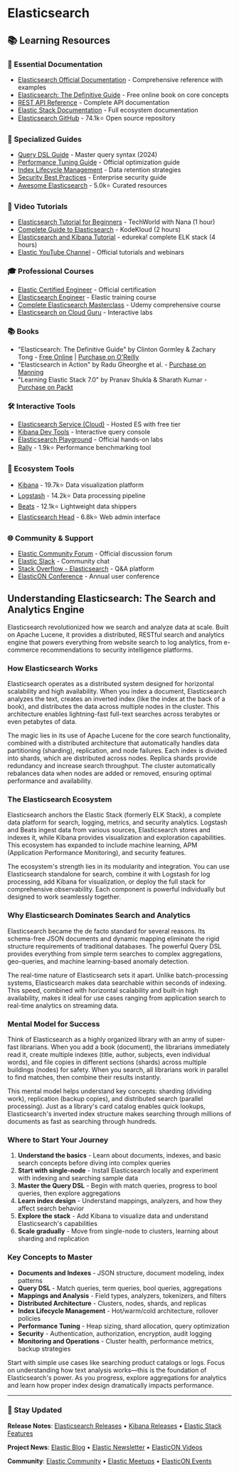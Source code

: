 # Elasticsearch

## 📚 Learning Resources

### 📖 Essential Documentation
- [Elasticsearch Official Documentation](https://www.elastic.co/guide/en/elasticsearch/reference/current/) - Comprehensive reference with examples
- [Elasticsearch: The Definitive Guide](https://www.elastic.co/guide/en/elasticsearch/guide/current/) - Free online book on core concepts
- [REST API Reference](https://www.elastic.co/guide/en/elasticsearch/reference/current/rest-apis.html) - Complete API documentation
- [Elastic Stack Documentation](https://www.elastic.co/guide/) - Full ecosystem documentation
- [Elasticsearch GitHub](https://github.com/elastic/elasticsearch) - 74.1k⭐ Open source repository

### 📝 Specialized Guides
- [Query DSL Guide](https://www.elastic.co/guide/en/elasticsearch/reference/current/query-dsl.html) - Master query syntax (2024)
- [Performance Tuning Guide](https://www.elastic.co/guide/en/elasticsearch/reference/current/tune-for-search-speed.html) - Official optimization guide
- [Index Lifecycle Management](https://www.elastic.co/guide/en/elasticsearch/reference/current/index-lifecycle-management.html) - Data retention strategies
- [Security Best Practices](https://www.elastic.co/guide/en/elasticsearch/reference/current/security-getting-started.html) - Enterprise security guide
- [Awesome Elasticsearch](https://github.com/dzharii/awesome-elasticsearch) - 5.0k⭐ Curated resources

### 🎥 Video Tutorials
- [Elasticsearch Tutorial for Beginners](https://www.youtube.com/watch?v=gS_nHTWZEJ8) - TechWorld with Nana (1 hour)
- [Complete Guide to Elasticsearch](https://www.youtube.com/watch?v=4q0bCb8MhYY) - KodeKloud (2 hours)
- [Elasticsearch and Kibana Tutorial](https://www.youtube.com/watch?v=gQ1c1uILyKI) - edureka! complete ELK stack (4 hours)
- [Elastic YouTube Channel](https://www.youtube.com/c/elasticsearch) - Official tutorials and webinars

### 🎓 Professional Courses
- [Elastic Certified Engineer](https://training.elastic.co/exam/elastic-certified-engineer) - Official certification
- [Elasticsearch Engineer](https://www.elastic.co/training/elasticsearch-engineer) - Elastic training course
- [Complete Elasticsearch Masterclass](https://www.udemy.com/course/complete-elasticsearch-masterclass-with-kibana-and-logstash/) - Udemy comprehensive course
- [Elasticsearch on Cloud Guru](https://acloudguru.com/course/elasticsearch-deep-dive) - Interactive labs

### 📚 Books
- "Elasticsearch: The Definitive Guide" by Clinton Gormley & Zachary Tong - [Free Online](https://www.elastic.co/guide/en/elasticsearch/guide/current/) | [Purchase on O'Reilly](https://www.oreilly.com/library/view/elasticsearch-the-definitive/9781449358532/)
- "Elasticsearch in Action" by Radu Gheorghe et al. - [Purchase on Manning](https://www.manning.com/books/elasticsearch-in-action-second-edition)
- "Learning Elastic Stack 7.0" by Pranav Shukla & Sharath Kumar - [Purchase on Packt](https://www.packtpub.com/product/learning-elastic-stack-7-0-second-edition/9781838550363)

### 🛠️ Interactive Tools
- [Elasticsearch Service (Cloud)](https://cloud.elastic.co/) - Hosted ES with free tier
- [Kibana Dev Tools](https://www.elastic.co/guide/en/kibana/current/console-kibana.html) - Interactive query console
- [Elasticsearch Playground](https://www.elastic.co/training/free#quick-starts) - Official hands-on labs
- [Rally](https://github.com/elastic/rally) - 1.9k⭐ Performance benchmarking tool

### 🚀 Ecosystem Tools
- [Kibana](https://github.com/elastic/kibana) - 19.7k⭐ Data visualization platform
- [Logstash](https://github.com/elastic/logstash) - 14.2k⭐ Data processing pipeline
- [Beats](https://github.com/elastic/beats) - 12.1k⭐ Lightweight data shippers
- [Elasticsearch Head](https://github.com/mobz/elasticsearch-head) - 6.8k⭐ Web admin interface

### 🌐 Community & Support
- [Elastic Community Forum](https://discuss.elastic.co/) - Official discussion forum
- [Elastic Slack](https://ela.st/slack) - Community chat
- [Stack Overflow - Elasticsearch](https://stackoverflow.com/questions/tagged/elasticsearch) - Q&A platform
- [ElasticON Conference](https://www.elastic.co/elasticon/) - Annual user conference

## Understanding Elasticsearch: The Search and Analytics Engine

Elasticsearch revolutionized how we search and analyze data at scale. Built on Apache Lucene, it provides a distributed, RESTful search and analytics engine that powers everything from website search to log analytics, from e-commerce recommendations to security intelligence platforms.

### How Elasticsearch Works

Elasticsearch operates as a distributed system designed for horizontal scalability and high availability. When you index a document, Elasticsearch analyzes the text, creates an inverted index (like the index at the back of a book), and distributes the data across multiple nodes in the cluster. This architecture enables lightning-fast full-text searches across terabytes or even petabytes of data.

The magic lies in its use of Apache Lucene for the core search functionality, combined with a distributed architecture that automatically handles data partitioning (sharding), replication, and node failures. Each index is divided into shards, which are distributed across nodes. Replica shards provide redundancy and increase search throughput. The cluster automatically rebalances data when nodes are added or removed, ensuring optimal performance and availability.

### The Elasticsearch Ecosystem

Elasticsearch anchors the Elastic Stack (formerly ELK Stack), a complete data platform for search, logging, metrics, and security analytics. Logstash and Beats ingest data from various sources, Elasticsearch stores and indexes it, while Kibana provides visualization and exploration capabilities. This ecosystem has expanded to include machine learning, APM (Application Performance Monitoring), and security features.

The ecosystem's strength lies in its modularity and integration. You can use Elasticsearch standalone for search, combine it with Logstash for log processing, add Kibana for visualization, or deploy the full stack for comprehensive observability. Each component is powerful individually but designed to work seamlessly together.

### Why Elasticsearch Dominates Search and Analytics

Elasticsearch became the de facto standard for several reasons. Its schema-free JSON documents and dynamic mapping eliminate the rigid structure requirements of traditional databases. The powerful Query DSL provides everything from simple term searches to complex aggregations, geo-queries, and machine learning-based anomaly detection.

The real-time nature of Elasticsearch sets it apart. Unlike batch-processing systems, Elasticsearch makes data searchable within seconds of indexing. This speed, combined with horizontal scalability and built-in high availability, makes it ideal for use cases ranging from application search to real-time analytics on streaming data.

### Mental Model for Success

Think of Elasticsearch as a highly organized library with an army of super-fast librarians. When you add a book (document), the librarians immediately read it, create multiple indexes (title, author, subjects, even individual words), and file copies in different sections (shards) across multiple buildings (nodes) for safety. When you search, all librarians work in parallel to find matches, then combine their results instantly.

This mental model helps understand key concepts: sharding (dividing work), replication (backup copies), and distributed search (parallel processing). Just as a library's card catalog enables quick lookups, Elasticsearch's inverted index structure makes searching through millions of documents as fast as searching through hundreds.

### Where to Start Your Journey

1. **Understand the basics** - Learn about documents, indexes, and basic search concepts before diving into complex queries
2. **Start with single-node** - Install Elasticsearch locally and experiment with indexing and searching sample data
3. **Master the Query DSL** - Begin with match queries, progress to bool queries, then explore aggregations
4. **Learn index design** - Understand mappings, analyzers, and how they affect search behavior
5. **Explore the stack** - Add Kibana to visualize data and understand Elasticsearch's capabilities
6. **Scale gradually** - Move from single-node to clusters, learning about sharding and replication

### Key Concepts to Master

- **Documents and Indexes** - JSON structure, document modeling, index patterns
- **Query DSL** - Match queries, term queries, bool queries, aggregations
- **Mappings and Analysis** - Field types, analyzers, tokenizers, and filters  
- **Distributed Architecture** - Clusters, nodes, shards, and replicas
- **Index Lifecycle Management** - Hot/warm/cold architecture, rollover policies
- **Performance Tuning** - Heap sizing, shard allocation, query optimization
- **Security** - Authentication, authorization, encryption, audit logging
- **Monitoring and Operations** - Cluster health, performance metrics, backup strategies

Start with simple use cases like searching product catalogs or logs. Focus on understanding how text analysis works—this is the foundation of Elasticsearch's power. As you progress, explore aggregations for analytics and learn how proper index design dramatically impacts performance.

---

### 📡 Stay Updated

**Release Notes**: [Elasticsearch Releases](https://www.elastic.co/guide/en/elasticsearch/reference/current/release-notes.html) • [Kibana Releases](https://www.elastic.co/guide/en/kibana/current/release-notes.html) • [Elastic Stack Features](https://www.elastic.co/what-is/new)

**Project News**: [Elastic Blog](https://www.elastic.co/blog/) • [Elastic Newsletter](https://www.elastic.co/subscriptions) • [ElasticON Videos](https://www.elastic.co/elasticon/)

**Community**: [Elastic Community](https://discuss.elastic.co/) • [Elastic Meetups](https://www.meetup.com/topics/elasticsearch/) • [ElasticON Events](https://www.elastic.co/events)